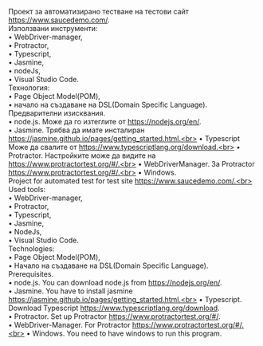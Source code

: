 Проект за автоматизирано тестване на тестови сайт https://www.saucedemo.com/. <br>
Използвани инструменти: 
<br>
•	WebDriver-manager,<br>
•	Protractor, <br>
•	Typescript, <br>
•	Jasmine, <br>
•	nodeJs, <br>
•	Visual Studio Code. <br>
Технология: <br>
•	Page Object Model(POM), <br>
•	начало на създаване на DSL(Domain Specific Language). <br>
Предварителни изисквания. <br>
•	node.js. Може да го изтеглите от https://nodejs.org/en/. <br>
•	Jasminе.  Трябва да имате инсталиран https://jasmine.github.io/pages/getting_started.html.<br>
•	Typescript Може да свалите от https://www.typescriptlang.org/download.<br>
•	Protractor. Настройките може да видите на https://www.protractortest.org/#/.<br>
•	WebDriverManager. За Protractor https://www.protractortest.org/#/.<br>
•	Windows. <br>
Project for automated test for test site https://www.saucedemo.com/.<br>
Used tools: <br>
•	WebDriver-manager,<br>
•	Protractor,<br>
•	Typescript,<br>
•	Jasmine,<br>
•	NodeJs,<br>
•	Visual Studio Code.<br>
Technologies: <br>
•	Page Object Model(POM),<br>
•	Начало на създаване на DSL(Domain Specific Language).<br>
Prerequisites.<br>
•	node.js. You can download node.js from https://nodejs.org/en/. <br>
•	Jasmine. You have to install jasmine https://jasmine.github.io/pages/getting_started.html.<br>
•	Typescript. Download Typescript https://www.typescriptlang.org/download. <br>
•	Protractor. Set up Protractor https://www.protractortest.org/#/. <br>
•	WebDriver-Manager.  For Protractor https://www.protractortest.org/#/.<br>
•	Windows. You need to have windows to run this program. 
